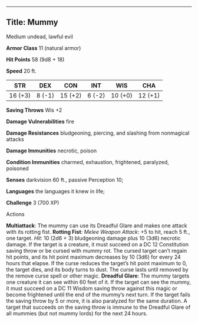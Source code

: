 -------------------------
Title: Mummy
-------------------------


Medium undead, lawful evil

**Armor Class** 11 (natural armor)

**Hit Points** 58 (9d8 + 18)

**Speed** 20 ft.

  STR|       DEX|      CON|       INT|      WIS|       CHA
  ---------| --------| ---------| --------| ---------| ---------
   16 (+3)   | 8 (-1)   | 15 (+2)   | 6 (-2)   | 10 (+0)   | 12 (+1)

**Saving Throws** Wis +2

**Damage Vulnerabilities** fire

**Damage Resistances** bludgeoning, piercing, and slashing from
nonmagical attacks

**Damage Immunities** necrotic, poison

**Condition Immunities** charmed, exhaustion, frightened, paralyzed,
poisoned

**Senses** darkvision 60 ft., passive Perception 10;

**Languages** the languages it knew in life;

**Challenge** 3 (700 XP)


Actions

**Multiattack**: The mummy can use its Dreadful Glare and makes one
    attack with its rotting fist.
**Rotting Fist**: *Melee Weapon Attack*: +5 to hit, reach 5 ft.,
    one target. *Hit*: 10 (2d6 + 3) bludgeoning damage plus 10 (3d6)
    necrotic damage. If the target is a creature, it must succeed on a
    DC 12 Constitution saving throw or be cursed with mummy rot. The
    cursed target can’t regain hit points, and its hit point maximum
    decreases by 10 (3d6) for every 24 hours that elapse. If the curse
    reduces the target’s hit point maximum to 0, the target dies, and
    its body turns to dust. The curse lasts until removed by the remove
    curse spell or other magic.
**Dreadful Glare**: The mummy targets one creature it can see within
    60 feet of it. If the target can see the mummy, it must succeed on a
    DC 11 Wisdom saving throw against this magic or become frightened
    until the end of the mummy’s next turn. If the target fails the
    saving throw by 5 or more, it is also paralyzed for the
    same duration. A target that succeeds on the saving throw is immune
    to the Dreadful Glare of all mummies (but not mummy lords) for the
    next 24 hours.

